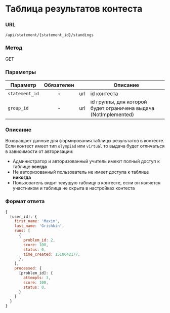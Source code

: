 # Таблица результатов контеста

### URL
`/api/statement/{statement_id}/standings`

### Метод
GET

### Параметры
| Параметр       | Обязателен |     | Описание                                                        |
|----------------|:----------:|-----|-----------------------------------------------------------------|
| `statement_id` |      +     | url | id контеста                                                     |
| `group_id`     |      -     | url | id группы, для которой будет ограничена выдача (NotImplemented) |

### Описание
Возвращает данные для формирования таблицы результатов в контесте. Если контест имеет тип `olympiad` или `virtual` то выдача будет отличаться в зависимости от авторизации:
* Администратор и авторизованный учитель имеют полный доступ к таблице **всегда**
* Не авторизованный пользователь не имеет доступа к таблице **никогда**
* Пользователь видит текущую таблицу в контесте, если он является участником и таблица не скрыта в настройках контеста

### Формат ответа
```js
{
  [user_id]: {
    first_name: 'Maxim',
    last_name: 'Grishkin',
    runs: [
      {
        problem_id: 2,
        score: 100,
        status: 0,
        time_created: 1518642177,
      },
    ],
    processed: {
      [problem_id]: {
        attempts: 3,
        score: 100,
        status: 0,
      }
    }
  }
}
```

